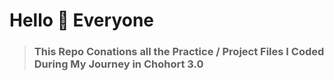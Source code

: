 # Hello 👋 Everyone

> ### This Repo Conations all the Practice / Project Files I Coded During My Journey in Chohort 3.0
